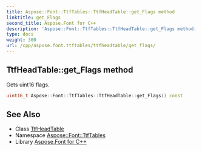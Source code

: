 ```yaml
---
title: Aspose::Font::TtfTables::TtfHeadTable::get_Flags method
linktitle: get_Flags
second_title: Aspose.Font for C++
description: 'Aspose::Font::TtfTables::TtfHeadTable::get_Flags method. Gets uint16 flags in C++.'
type: docs
weight: 300
url: /cpp/aspose.font.ttftables/ttfheadtable/get_flags/
---
```

## TtfHeadTable::get_Flags method


Gets uint16 flags.

```cpp
uint16_t Aspose::Font::TtfTables::TtfHeadTable::get_Flags() const
```

## See Also

* Class [TtfHeadTable](../)
* Namespace [Aspose::Font::TtfTables](../../)
* Library [Aspose.Font for C++](../../../)
